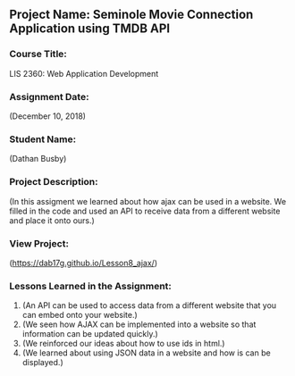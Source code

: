 ## Project Name:  Seminole Movie Connection Application using TMDB API

### Course Title:
LIS 2360:  Web Application Development

### Assignment Date:  
(December 10, 2018)

### Student Name:  
(Dathan Busby)

### Project Description:
(In this assigment we learned about how ajax can be used in a website. We filled in the code and used an API to receive data from a different website and place it onto ours.)

### View Project:
(https://dab17g.github.io/Lesson8_ajax/)

### Lessons Learned in the Assignment:
1. (An API can be used to access data from a different website that you can embed onto your website.)
2. (We seen how AJAX can be implemented into a website so that information can be updated quickly.)
3. (We reinforced our ideas about how to use ids in html.)
4. (We learned about using JSON data in a website and how is can be displayed.)
